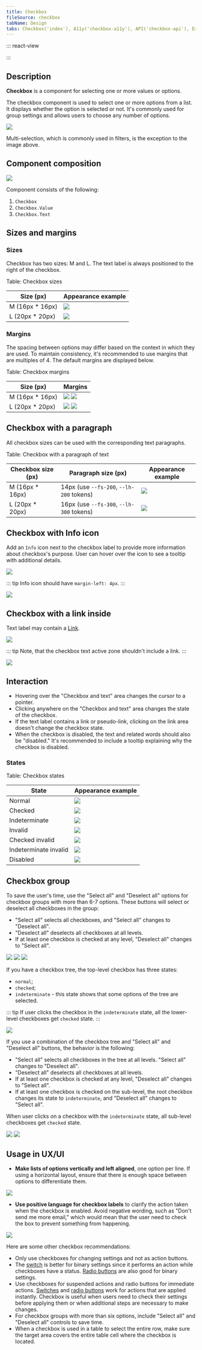```yaml
---
title: Checkbox
fileSource: checkbox
tabName: Design
tabs: Checkbox('index'), A11y('checkbox-a11y'), API('checkbox-api'), Example('checkbox-code'), Changelog('checkbox-changelog')
---
```


::: react-view

<script lang="tsx">
import React from 'react';
import Checkbox from '@semcore/ui/checkbox';
import PlaygroundGeneration from '@components/PlaygroundGeneration';

const App = PlaygroundGeneration(
  (createGroupWidgets) => {
    const { bool, radio, select, text, onChange } = createGroupWidgets('Checkbox');

    const size = radio({
      key: 'size',
      defaultValue: 'm',
      label: 'Size',
      options: ['m', 'l'],
    });

    const checked = bool({
      key: 'checked',
      defaultValue: false,
      label: 'Checked',
    });

    const indeterminate = bool({
      key: 'indeterminate',
      defaultValue: false,
      label: 'Indeterminate',
    });

    const state = select({
      key: 'state',
      defaultValue: 'normal',
      label: 'State',
      options: ['normal', 'invalid'].map((value) => ({
        name: value,
        value,
      })),
    });

    const disabled = bool({
      key: 'disabled',
      defaultValue: false,
      label: 'Disabled',
    });

    const children = text({
      key: 'children',
      defaultValue: 'Label text',
      label: 'Children',
    });

    return (
      <Checkbox size={size} state={state}>
        <Checkbox.Value
          disabled={disabled}
          checked={checked}
          indeterminate={indeterminate}
          onChange={(v) => onChange('checked', v)}
        />
        <Checkbox.Text>{children}</Checkbox.Text>
      </Checkbox>
    );
  },
  {
    filterProps: ['onChange'],
  },
);
</script>

:::

## Description

**Checkbox** is a component for selecting one or more values or options.

The checkbox component is used to select one or more options from a list. It displays whether the option is selected or not. It's commonly used for group settings and allows users to choose any number of options.

![](static/check-or-toggle.png)

Multi-selection, which is commonly used in filters, is the exception to the image above.

## Component composition

![](static/checkbox-composition.png)

Component consists of the following:

1. `Checkbox`
2. `Checkbox.Value`
3. `Checkbox.Text`

## Sizes and margins

### Sizes

Checkbox has two sizes: M and L. The text label is always positioned to the right of the checkbox.

Table: Checkbox sizes

| Size (px)        | Appearance example      |
| ---------------- | ----------------------- |
| M (16px * 16px) | ![](static/size-m.png)   |
| L (20px * 20px) | ![](static/size-l.png)   |

### Margins

The spacing between options may differ based on the context in which they are used. To maintain consistency, it's recommended to use margins that are multiples of 4. The default margins are displayed below.

Table: Checkbox margins

| Size (px)        | Margins                                         |
| ---------------- | ----------------------------------------------- |
| M (16px * 16px) | ![](static/margins-m.png) ![](static/vert-m.png) |
| L (20px * 20px) | ![](static/margins-l.png) ![](static/vert-l.png) |

## Checkbox with a paragraph

All checkbox sizes can be used with the corresponding text paragraphs.

Table: Checkbox with a paragraph of text

| Checkbox size (px) | Paragraph size (px)    | Appearance example                           |
| ------------------ | ---------------------- | -------------------------------------------- |
| M (16px * 16px)   | 14px (use `--fs-200`, `--lh-200` tokens) | ![](static/paragraph-m.png) |
| L (20px * 20px)   | 16px (use `--fs-300`, `--lh-300` tokens) | ![](static/paragraph-l.png) |

## Checkbox with Info icon

Add an `Info` icon next to the checkbox label to provide more information about checkbox's purpose. User can hover over the icon to see a tooltip with additional details.

![](static/info-icon.png)

::: tip
Info icon should have `margin-left: 4px`.
:::

![](static/info-icon-margin.png)

## Checkbox with a link inside

Text label may contain a [Link](/components/link).

![](static/link.png)

::: tip
Note, that the checkbox text active zone shouldn't include a link.
:::

![](static/link-hover-zone.png)

## Interaction

- Hovering over the "Checkbox and text" area changes the cursor to a pointer.
- Clicking anywhere on the "Checkbox and text" area changes the state of the checkbox.
- If the text label contains a link or pseudo-link, clicking on the link area doesn't change the checkbox state.
- When the checkbox is disabled, the text and related words should also be "disabled." It's recommended to include a tooltip explaining why the checkbox is disabled.

### States

Table: Checkbox states

| State                 | Appearance example                            |
| --------------------- | --------------------------------------------- |
| Normal                | ![](static/state-unchecked.png)               |
| Checked               | ![](static/state-checked.png)                 |
| Indeterminate         | ![](static/state-indetermenate.png)           |
| Invalid               | ![](static/state-invalid.png)                 |
| Checked invalid       | ![](static/state-checked-invalid.png)         |
| Indeterminate invalid | ![](static/state-indetermenate-invalid.png)   |
| Disabled              | ![](static/state-disabled.png)                |

## Checkbox group

To save the user's time, use the "Select all" and "Deselect all" options for checkbox groups with more than 6-7 options. These buttons will select or deselect all checkboxes in the group:

- "Select all" selects all checkboxes, and "Select all" changes to "Deselect all".
- "Deselect all" deselects all checkboxes at all levels.
- If at least one checkbox is checked at any level, "Deselect all" changes to "Select all".

![](static/group-1.png) ![](static/group-2.png) ![](static/group-3.png)

If you have a checkbox tree, the top-level checkbox has three states:

- `normal`;
- `checked`;
- `indeterminate` - this state shows that some options of the tree are selected.

::: tip
If user clicks the checkbox in the `indeterminate` state, all the lower-level checkboxes get `checked` state.
:::

![](static/tree.png)

If you use a combination of the checkbox tree and "Select all" and "Deselect all" buttons, the behavior is the following:

- "Select all" selects all checkboxes in the tree at all levels. "Select all" changes to "Deselect all".
- "Deselect all" deselects all checkboxes at all levels.
- If at least one checkbox is checked at any level, "Deselect all" changes to "Select all".
- If at least one checkbox is checked on the sub-level, the root checkbox changes its state to `indeterminate`, and "Deselect all" changes to "Select all".

When user clicks on a checkbox with the `indeterminate` state, all sub-level checkboxes get `checked` state.

![](static/select-all.png) ![](static/deselect-all.png)

## Usage in UX/UI

- **Make lists of options vertically and left aligned**, one option per line. If using a horizontal layout, ensure that there is enough space between options to differentiate them.

![](static/checkboxes_yes_no.png)

- **Use positive language for checkbox labels** to clarify the action taken when the checkbox is enabled. Avoid negative wording, such as "Don't send me more email," which would mean that the user need to check the box to prevent something from happening.

![](static/checkboxelabel_yes_no.png)

Here are some other checkbox recommendations:

- Only use checkboxes for changing settings and not as action buttons.
- The [switch](/components/switch/) is better for binary settings since it performs an action while checkboxes have a status. [Radio buttons](/components/radio/) are also good for binary settings.
- Use checkboxes for suspended actions and radio buttons for immediate actions. [Switches](/components/switch/) and [radio buttons](/components/radio/) work for actions that are applied instantly. Checkbox is useful when users need to check their settings before applying them or when additional steps are necessary to make changes.
- For checkbox groups with more than six options, include "Select all" and "Deselect all" controls to save time.
- When a checkbox is used in a table to select the entire row, make sure the target area covers the entire table cell where the checkbox is located.

